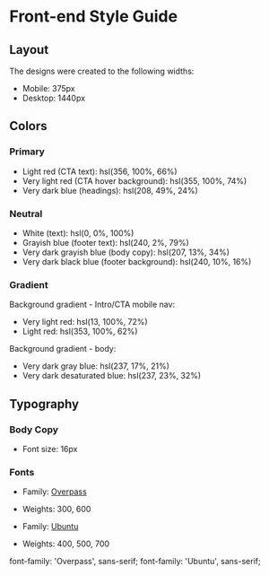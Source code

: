 # Front-end Style Guide

## Layout

The designs were created to the following widths:

- Mobile: 375px
- Desktop: 1440px

## Colors

### Primary

- Light red (CTA text): hsl(356, 100%, 66%)
- Very light red (CTA hover background): hsl(355, 100%, 74%)
- Very dark blue (headings): hsl(208, 49%, 24%)

### Neutral

- White (text): hsl(0, 0%, 100%)
- Grayish blue (footer text): hsl(240, 2%, 79%)
- Very dark grayish blue (body copy): hsl(207, 13%, 34%)
- Very dark black blue (footer background): hsl(240, 10%, 16%)

### Gradient

Background gradient - Intro/CTA mobile nav:

- Very light red: hsl(13, 100%, 72%)
- Light red: hsl(353, 100%, 62%)

Background gradient - body:

- Very dark gray blue: hsl(237, 17%, 21%)
- Very dark desaturated blue: hsl(237, 23%, 32%)

## Typography

### Body Copy

- Font size: 16px

### Fonts

- Family: [Overpass](https://fonts.google.com/specimen/Overpass?preview.text_type=custom)
- Weights: 300, 600

- Family: [Ubuntu](https://fonts.google.com/specimen/Ubuntu?preview.text_type=custom)
- Weights: 400, 500, 700



font-family: 'Overpass', sans-serif;
font-family: 'Ubuntu', sans-serif;


<!-- 
      Designed for the future Introducing an extensible editor Blogr features an exceedingly intuitive interface which lets you focus on one thing: creating content. The editor supports management of multiple blogs and allows easy manipulation of embeds such as images, videos, and Markdown. Extensibility with plugins and themes provide easy ways to add functionality or change the looks of a blog. Robust content management Flexible content management enables users to easily move through posts. Increase the usability of your blog by adding customized categories, sections, format, or flow. With this functionality, you’re in full control. State of the Art Infrastructure With reliability and speed in mind, worldwide data centers provide the backbone for ultra-fast connectivity. This ensures your site will load instantly, no matter where your readers are, keeping your site competitive. Free, open, simple Blogr is a free and open source application backed by a large community of helpful developers. It supports features such as code syntax highlighting, RSS feeds, social media integration, third-party commenting tools, and works seamlessly with Google Analytics. The architecture is clean and is relatively easy to learn. Powerful tooling Batteries included. We built a simple and straightforward CLI tool that makes customization and deployment a breeze, but capable of producing even the most complicated sites. Product Overview Pricing Marketplace Features Integrations Company About Team Blog Careers Connect Contact Newsletter LinkedIn

 -->